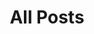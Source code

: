 ---
layout: archive-taxonomy
title: All Posts
excerpt: "A List of Posts"
image:
  feature: background.jpg
  credit: kleinarl
  creditlink: http://www.stockhambauer.at/
---